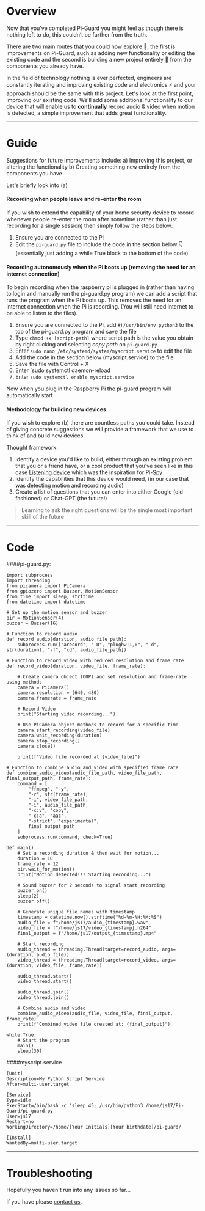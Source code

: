 # Overview 
Now that you’ve completed Pi-Guard you might feel as though there is nothing left to do, this couldn’t be further from the truth.

There are two main routes that you could now explore 🧭, the first is improvements on Pi-Guard, such as adding new functionality or editing the existing code and the second is building a new project entirely 💭 from the components you already have. 

In the field of technology nothing is ever perfected, engineers are constantly iterating and improving existing code and electronics ⚡️ and your approach should be the same with this project. Let's look at the first point, improving our existing code. We’ll add some additional functionality to our device that will enable us to **continually** record audio & video when motion is detected, a simple improvement that adds great functionality.

---
# Guide
Suggestions for future improvements include:
    a) Improving this project, or altering the functionality
    b) Creating something new entirely from the components you have

Let's briefly look into (a)


#### Recording when people leave and re-enter the room
If you wish to extend the capability of your home security device to record whenever people re-enter the room after sometime (rather than just recording for a single session) then simply follow the steps below:
1) Ensure you are connected to the Pi
2) Edit the `pi-guard.py` file to include the code in the section below 👇 (essentially just adding a while True block to the bottom of the code)


#### Recording autonomously when the Pi boots up (removing the need for an internet connection)
To begin recording when the raspberry pi is plugged in (rather than having to login and manually run the pi-guard.py program) we can add a script that runs the program when the Pi boots up. This removes the need for an internet connection when the Pi is recording. (You will still need internet to be able to listen to the files).
1) Ensure you are connected to the Pi, add `#!/usr/bin/env python3` to the top of the pi-guard.py program and save the file
2) Type `chmod +x [script-path]` where script path is the value you obtain by right clicking and selecting *copy path* on `pi-guard.py`
3) Enter `sudo nano /etc/systemd/system/myscript.service` to edit the file
4) Add the code in the section below (myscript.service) to the file
5) Save the file with Control + X
6) Enter `sudo systemctl daemon-reload
7) Enter `sudo systemctl enable myscript.service`

Now when you plug in the Raspberry Pi the pi-guard program will automatically start

#### Methodology for building new devices
If you wish to explore (b) there are countless paths you could take. Instead of giving concrete suggestions we will provide a framework that we use to think of and build new devices.

Thought framework:
1) Identify a device you'd like to build, either through an existing problem that you or a friend have, or a cool product that you've seen like in this case [Listening device](https://www.spygadgets4u.co.uk/listening-devices/listening-device-voice-recorder-with-90-day-battery.html) which was the inspiration for Pi-Spy
2) Identify the capabilities that this device would need, (in our case that was detecting motion and recording audio)
3) Create a list of questions that you can enter into either Google (old-fashioned) or Chat-GPT (the future!) 

> Learning to ask the right questions will be the single most important skill of the future

---
# Code
####pi-guard.py:
```
import subprocess
import threading
from picamera import PiCamera
from gpiozero import Buzzer, MotionSensor
from time import sleep, strftime
from datetime import datetime

# Set up the motion sensor and buzzer
pir = MotionSensor(4)
buzzer = Buzzer(16)

# Function to record audio
def record_audio(duration, audio_file_path):
    subprocess.run(["arecord", "-D", "plughw:1,0", "-d", str(duration), "-f", "cd", audio_file_path])

# Function to record video with reduced resolution and frame rate
def record_video(duration, video_file, frame_rate):
    
    # Create camera object (OOP) and set resolution and frame-rate using methods
    camera = PiCamera()
    camera.resolution = (640, 480)
    camera.framerate = frame_rate
    
    # Record Video
    print("Starting video recording...")

    # Use PiCamera object methods to record for a specific time
    camera.start_recording(video_file)
    camera.wait_recording(duration)
    camera.stop_recording()
    camera.close()

    print(f"Video file recorded at {video_file}")

# Function to combine audio and video with specified frame rate
def combine_audio_video(audio_file_path, video_file_path, final_output_path, frame_rate):
    command = [
        "ffmpeg", "-y",
        "-r", str(frame_rate),
        "-i", video_file_path,
        "-i", audio_file_path,
        "-c:v", "copy",
        "-c:a", "aac",
        "-strict", "experimental",
        final_output_path
    ]
    subprocess.run(command, check=True)

def main():
    # Set a recording duration & then wait for motion...
    duration = 10
    frame_rate = 12
    pir.wait_for_motion()
    print("Motion detected!!! Starting recording...")

    # Sound buzzer for 2 seconds to signal start recording
    buzzer.on()
    sleep(2)
    buzzer.off()

    # Generate unique file names with timestamp
    timestamp = datetime.now().strftime("%d-%m-%H:%M:%S")
    audio_file = f"/home/js17/audio_{timestamp}.wav"
    video_file = f"/home/js17/video_{timestamp}.h264"
    final_output = f"/home/js17/output_{timestamp}.mp4"

    # Start recording
    audio_thread = threading.Thread(target=record_audio, args=(duration, audio_file))
    video_thread = threading.Thread(target=record_video, args=(duration, video_file, frame_rate))

    audio_thread.start()
    video_thread.start()

    audio_thread.join()
    video_thread.join()

    # Combine audio and video
    combine_audio_video(audio_file, video_file, final_output, frame_rate)
    print(f"Combined video file created at: {final_output}")

while True:
    # Start the program
    main()
    sleep(30)
```


####myscript.service
```
[Unit]
Description=My Python Script Service
After=multi-user.target

[Service]
Type=idle
ExecStart=/bin/bash -c 'sleep 45; /usr/bin/python3 /home/js17/Pi-Guard/pi-guard.py
User=js17
Restart=no
WorkingDirectory=/home/[Your Initials][Your birthdate]/pi-guard/

[Install]
WantedBy=multi-user.target
```

---
# Troubleshooting

Hopefully you haven't run into any issues so far...

If you have please [contact us](https://jambyte.io/contact).